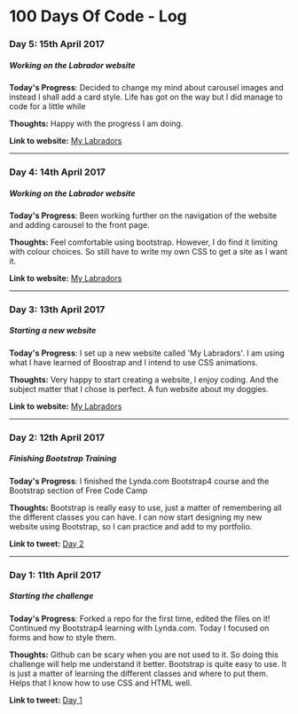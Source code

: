 # 100 Days Of Code - Log

### Day 5: 15th April 2017 
##### Working on the Labrador website

**Today's Progress**: Decided to change my mind about carousel images and instead I shall add a card style. Life has got on the way but I did manage to code for a little while

**Thoughts:** Happy with the progress I am doing.

**Link to website:** [My Labradors](http://mylabradors.luciasegura.com/)

--------------------------------------------------------------------------------------------------------------------------------------

### Day 4: 14th April 2017 
##### Working on the Labrador website

**Today's Progress**: Been working further on the navigation of the website and adding carousel to the front page.

**Thoughts:** Feel comfortable using bootstrap. However, I do find it limiting with colour choices. So still have to write my own CSS to get a site as I want it.

**Link to website:** [My Labradors](http://mylabradors.luciasegura.com/)

--------------------------------------------------------------------------------------------------------------------------------------

### Day 3: 13th April 2017 
##### Starting a new website

**Today's Progress**: I set up a new website called 'My Labradors'. I am using what I have learned of Boostrap and I intend to use CSS animations.

**Thoughts:** Very happy to start creating a website, I enjoy coding. And the subject matter that I chose is perfect. A fun website about my doggies.

**Link to website:** [My Labradors](http://mylabradors.luciasegura.com/)

--------------------------------------------------------------------------------------------------------------------------------------

### Day 2: 12th April 2017 
##### Finishing Bootstrap Training

**Today's Progress**: I finished the Lynda.com Bootstrap4 course and the Bootstrap section of Free Code Camp

**Thoughts:** Bootstrap is really easy to use, just a matter of remembering all the different classes you can have. I can now start designing my new website using Bootstrap, so I can practice and add to my portfolio.

**Link to tweet:** [Day 2](https://twitter.com/havefuncreating/status/852140000556843008)

--------------------------------------------------------------------------------------------------------------------------------------

### Day 1: 11th April 2017 
##### Starting the challenge

**Today's Progress**: Forked a repo for the first time, edited the files on it! Continued my Bootstrap4 learning with Lynda.com. Today I focused on forms and how to style them.

**Thoughts:** Github can be scary when you are not used to it. So doing this challenge will help me understand it better. Bootstrap is quite easy to use. It is just a matter of learning the different classes and where to put them. Helps that I know how to use CSS and HTML well.

**Link to tweet:** [Day 1](https://twitter.com/havefuncreating/status/851769641764573185)
